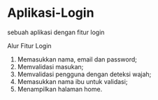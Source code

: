 # Aplikasi-Login
sebuah aplikasi dengan fitur login

Alur Fitur Login
1. Memasukkan nama, email dan password;
2. Memvalidasi masukan;
3. Memvalidasi pengguna dengan deteksi wajah;
4. Memasukkan nama ibu untuk validasi;
5. Menampilkan halaman home.

